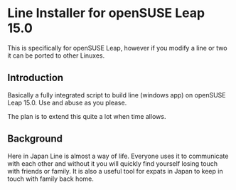 # Line Installer for openSUSE Leap 15.0
This is specifically for openSUSE Leap, however if you  modify a line or two it can be ported to other Linuxes. 

## Introduction
Basically a fully integrated script to 
build line (windows app) on openSUSE Leap 15.0.
Use and abuse as you please.

The plan is to extend this quite a lot when
time allows. 

## Background
Here in Japan Line is almost a way of life. Everyone uses it to communicate with each other and without it you will quickly find yourself losing touch with friends or family. It is also a useful tool for expats in Japan to keep in touch with family back home. 
